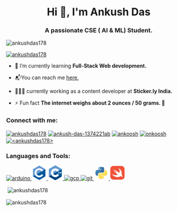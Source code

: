 
<!---
Ankushdas178/Ankushdas178 is a ✨ special ✨ repository because its `README.md` (this file) appears on your GitHub profile.
You can click the Preview link to take a look at your changes.
--->
<h1 align="center">Hi 👋, I'm Ankush Das</h1>
<h3 align="center">A passionate CSE ( AI & ML) Student.</h3>

<p align="left"> <img src="https://komarev.com/ghpvc/?username=ankushdas178&label=Profile%20views&color=0e75b6&style=flat" alt="ankushdas178" /> </p>


<p align="left"> <a href="https://twitter.com/ankushdas178" target="blank"><img src="https://img.shields.io/twitter/follow/ankushdas178?logo=twitter&style=for-the-badge" alt="ankushdas178" /></a> </p>

- 🌱 I’m currently learning **Full-Stack Web development.**

- 📬You can reach me [here.](mailto:ankushdas178@gmail.com)

- 👨🏽‍💻 currently working as a content developer at **Sticker.ly India.**

- ⚡ Fun fact **The internet weighs about 2 ounces / 50 grams. 🤯**

<h3 align="left">Connect with me:</h3>
<p align="left">
<a href="https://twitter.com/ankushdas178" target="blank"><img align="center" src="https://raw.githubusercontent.com/rahuldkjain/github-profile-readme-generator/master/src/images/icons/Social/twitter.svg" alt="ankushdas178" height="30" width="40" /></a>
<a href="https://linkedin.com/in/ankush-das-1374221ab" target="blank"><img align="center" src="https://raw.githubusercontent.com/rahuldkjain/github-profile-readme-generator/master/src/images/icons/Social/linked-in-alt.svg" alt="ankush-das-1374221ab" height="30" width="40" /></a>
<a href="https://kaggle.com/ankoosh" target="blank"><img align="center" src="https://raw.githubusercontent.com/rahuldkjain/github-profile-readme-generator/master/src/images/icons/Social/kaggle.svg" alt="ankoosh" height="30" width="40" /></a>
<a href="https://instagram.com/onkoosh" target="blank"><img align="center" src="https://raw.githubusercontent.com/rahuldkjain/github-profile-readme-generator/master/src/images/icons/Social/instagram.svg" alt="onkoosh" height="30" width="40" /></a>
<a href="https://auth.geeksforgeeks.org/user/<ankushdas178>" target="blank"><img align="center" src="https://raw.githubusercontent.com/rahuldkjain/github-profile-readme-generator/master/src/images/icons/Social/geeks-for-geeks.svg" alt="<ankushdas178>" height="30" width="40" /></a>
</p>

<h3 align="left">Languages and Tools:</h3>
<p align="left"> <a href="https://www.arduino.cc/" target="_blank" rel="noreferrer"> <img src="https://cdn.worldvectorlogo.com/logos/arduino-1.svg" alt="arduino" width="40" height="40"/> </a> <a href="https://www.cprogramming.com/" target="_blank" rel="noreferrer"> <img src="https://raw.githubusercontent.com/devicons/devicon/master/icons/c/c-original.svg" alt="c" width="40" height="40"/> </a> <a href="https://www.w3schools.com/cpp/" target="_blank" rel="noreferrer"> <img src="https://raw.githubusercontent.com/devicons/devicon/master/icons/cplusplus/cplusplus-original.svg" alt="cplusplus" width="40" height="40"/> </a> <a href="https://cloud.google.com" target="_blank" rel="noreferrer"> <img src="https://www.vectorlogo.zone/logos/google_cloud/google_cloud-icon.svg" alt="gcp" width="40" height="40"/> </a> <a href="https://git-scm.com/" target="_blank" rel="noreferrer"> <img src="https://www.vectorlogo.zone/logos/git-scm/git-scm-icon.svg" alt="git" width="40" height="40"/> </a> <a href="https://www.python.org" target="_blank" rel="noreferrer"> <img src="https://raw.githubusercontent.com/devicons/devicon/master/icons/python/python-original.svg" alt="python" width="40" height="40"/> </a> <a href="https://developer.apple.com/swift/" target="_blank" rel="noreferrer"> <img src="https://raw.githubusercontent.com/devicons/devicon/master/icons/swift/swift-original.svg" alt="swift" width="40" height="40"/> </a> </p>

<p>&nbsp;<img align="center" src="https://github-readme-stats.vercel.app/api?username=ankushdas178&show_icons=true&locale=en" alt="ankushdas178" /></p>

<p><img align="center" src="https://github-readme-streak-stats.herokuapp.com/?user=ankushdas178&" alt="ankushdas178" /></p>
